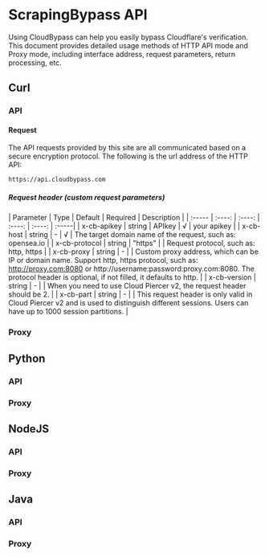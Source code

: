 # ScrapingBypass API 
Using CloudBypass can help you easily bypass Cloudflare's verification.
This document provides detailed usage methods of HTTP API mode and Proxy mode, including interface address, request parameters, return processing, etc.
## Curl
### API
#### Request
The API requests provided by this site are all communicated based on a secure encryption protocol. The following is the url address of the HTTP API:
```
https://api.cloudbypass.com
```

##### Request header (custom request parameters)
| Parameter | Type | Default | Required | Description |
| :----- | :----: | :----: | :----: | :----: | :-----|
| x-cb-apikey | string | APIkey | √ | your apikey |
| x-cb-host | string | - | √ | The target domain name of the request, such as: opensea.io |
| x-cb-protocol | string | "https" |  | Request protocol, such as: http, https |
| x-cb-proxy | string | - |   | Custom proxy address, which can be IP or domain name.
Support http, https protocol, such as: http://proxy.com:8080 or http://username:password:proxy.com:8080.
The protocol header is optional, if not filled, it defaults to http. |
| x-cb-version | string | - |   | When you need to use Cloud Piercer v2, the request header should be 2. |
| x-cb-part | string | - |   | This request header is only valid in Cloud Piercer v2 and is used to distinguish different sessions. Users can have up to 1000 session partitions. |

### Proxy

## Python
### API
### Proxy

## NodeJS
### API
### Proxy

## Java
### API
### Proxy

